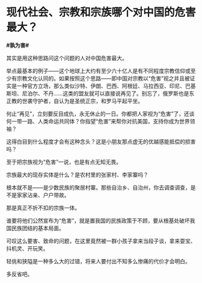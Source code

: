 # 现代社会、宗教和宗族哪个对中国的危害最大？
**#孰为害#** 

其实是用这种思路问这个问题的人对中国危害最大。

举点最基本的例子——这个地球上大约有至少六十亿人是有不同程度宗教信仰或至少有宗教文化认同的。如果按照这个思路——即中国对宗教以“危害”视之并且被证实是一种官方立场，那么类似沙特、伊朗、巴西、阿根廷、马拉西亚、印尼、巴基斯坦、尼泊尔、不丹……这类的盟友就可以直接说再见了。别忘了，俄罗斯也是东正教的世袭守护者，自认为是圣统正宗，和罗马平起平坐。

何止“再见”，立刻要反目成仇，永无休止的一日。你都把人家视为“危害”了，还谈何一带一路、人类命运共同体？你指望“危害”来帮你对抗美国，支持你成为世界领袖？

这得白目到什么程度才会有这种念头？这是小朋友那点虚无的优越感能抵偿的损害吗？



至于把宗族视为“危害”一说，也是有点无知无畏。

宗族最大的现存实体是什么？是农村里的张家村、李家寨吗？

根本就不是——是少数民族的聚居村寨。那些自治乡、自治州，你去调查调查，是不是家家沾亲、户户带故。

那是真正不折不扣的宗族一体。

谁要将他们公然宣布为“危害”，就是置我国的民族政策于不顾，要从根基处破坏我国民族团结的基本局面。

可叹这么要害、致命的问题，在这里竟然被一群小孩子拿来当段子谈，拿来耍宝、抖机灵、开玩笑。

轻佻和狭隘是一种多么大的过错，将来人要付出不知多么惨痛的代价才会明白。

多反省吧。